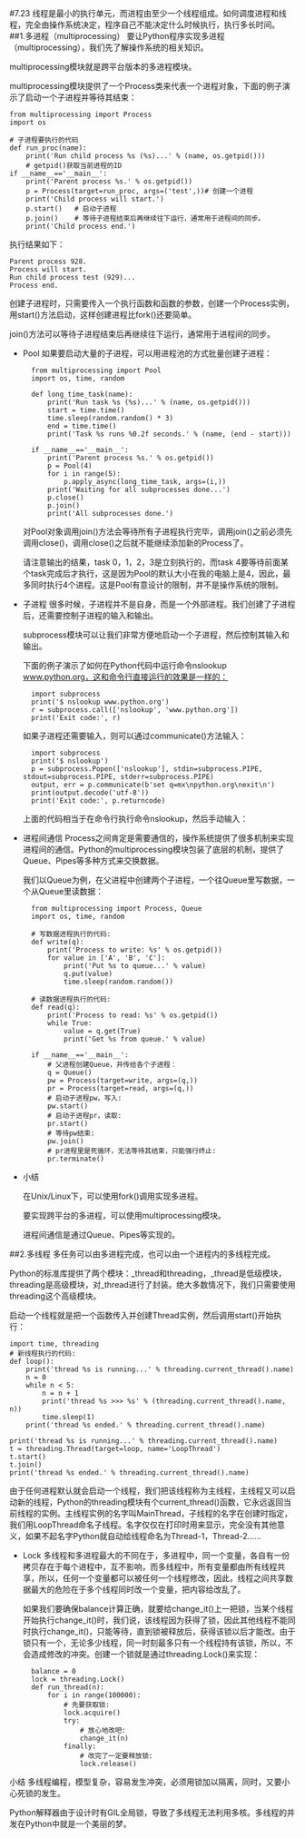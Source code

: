 #7.23
线程是最小的执行单元，而进程由至少一个线程组成。如何调度进程和线程，完全由操作系统决定，程序自己不能决定什么时候执行，执行多长时间。
##1.多进程（multiprocessing）
要让Python程序实现多进程（multiprocessing），我们先了解操作系统的相关知识。

multiprocessing模块就是跨平台版本的多进程模块。

multiprocessing模块提供了一个Process类来代表一个进程对象，下面的例子演示了启动一个子进程并等待其结束：

	from multiprocessing import Process
	import os
	
	# 子进程要执行的代码
	def run_proc(name):
	    print('Run child process %s (%s)...' % (name, os.getpid()))	
		# getpid()获取当前进程的ID
	if __name__=='__main__':
	    print('Parent process %s.' % os.getpid())
	    p = Process(target=run_proc, args=('test',))# 创建一个进程
	    print('Child process will start.')
	    p.start()	# 启动子进程
	    p.join()	# 等待子进程结束后再继续往下运行，通常用于进程间的同步。
	    print('Child process end.')
执行结果如下：

	Parent process 928.
	Process will start.
	Run child process test (929)...
	Process end.
创建子进程时，只需要传入一个执行函数和函数的参数，创建一个Process实例，用start()方法启动，这样创建进程比fork()还要简单。

join()方法可以等待子进程结束后再继续往下运行，通常用于进程间的同步。

- Pool 如果要启动大量的子进程，可以用进程池的方式批量创建子进程：

		from multiprocessing import Pool
		import os, time, random
		
		def long_time_task(name):
		    print('Run task %s (%s)...' % (name, os.getpid()))
		    start = time.time()
		    time.sleep(random.random() * 3)
		    end = time.time()
		    print('Task %s runs %0.2f seconds.' % (name, (end - start)))
		
		if __name__=='__main__':
		    print('Parent process %s.' % os.getpid())
		    p = Pool(4)
		    for i in range(5):
		        p.apply_async(long_time_task, args=(i,))
		    print('Waiting for all subprocesses done...')
		    p.close()
		    p.join()
		    print('All subprocesses done.')
	对Pool对象调用join()方法会等待所有子进程执行完毕，调用join()之前必须先调用close()，调用close()之后就不能继续添加新的Process了。

	请注意输出的结果，task 0，1，2，3是立刻执行的，而task 4要等待前面某个task完成后才执行，这是因为Pool的默认大小在我的电脑上是4，因此，最多同时执行4个进程。这是Pool有意设计的限制，并不是操作系统的限制。
- 子进程 很多时候，子进程并不是自身，而是一个外部进程。我们创建了子进程后，还需要控制子进程的输入和输出。

	subprocess模块可以让我们非常方便地启动一个子进程，然后控制其输入和输出。

	下面的例子演示了如何在Python代码中运行命令nslookup www.python.org，这和命令行直接运行的效果是一样的：

		import subprocess
		print('$ nslookup www.python.org')
		r = subprocess.call(['nslookup', 'www.python.org'])
		print('Exit code:', r)
	如果子进程还需要输入，则可以通过communicate()方法输入：
	
		import subprocess
		print('$ nslookup')
		p = subprocess.Popen(['nslookup'], stdin=subprocess.PIPE, stdout=subprocess.PIPE, stderr=subprocess.PIPE)
		output, err = p.communicate(b'set q=mx\npython.org\nexit\n')
		print(output.decode('utf-8'))
		print('Exit code:', p.returncode)
	上面的代码相当于在命令行执行命令nslookup，然后手动输入：
- 进程间通信 Process之间肯定是需要通信的，操作系统提供了很多机制来实现进程间的通信。Python的multiprocessing模块包装了底层的机制，提供了Queue、Pipes等多种方式来交换数据。

	我们以Queue为例，在父进程中创建两个子进程，一个往Queue里写数据，一个从Queue里读数据：

		from multiprocessing import Process, Queue
		import os, time, random
		
		# 写数据进程执行的代码:
		def write(q):
		    print('Process to write: %s' % os.getpid())
		    for value in ['A', 'B', 'C']:
		        print('Put %s to queue...' % value)
		        q.put(value)
		        time.sleep(random.random())
		
		# 读数据进程执行的代码:
		def read(q):
		    print('Process to read: %s' % os.getpid())
		    while True:
		        value = q.get(True)
		        print('Get %s from queue.' % value)
		
		if __name__=='__main__':
		    # 父进程创建Queue，并传给各个子进程：
		    q = Queue()
		    pw = Process(target=write, args=(q,))
		    pr = Process(target=read, args=(q,))
		    # 启动子进程pw，写入:
		    pw.start()
		    # 启动子进程pr，读取:
		    pr.start()
		    # 等待pw结束:
		    pw.join()
		    # pr进程里是死循环，无法等待其结束，只能强行终止:
		    pr.terminate()
- 小结

	在Unix/Linux下，可以使用fork()调用实现多进程。
	
	要实现跨平台的多进程，可以使用multiprocessing模块。
	
	进程间通信是通过Queue、Pipes等实现的。

##2.多线程
多任务可以由多进程完成，也可以由一个进程内的多线程完成。

Python的标准库提供了两个模块：_thread和threading，_thread是低级模块，threading是高级模块，对_thread进行了封装。绝大多数情况下，我们只需要使用threading这个高级模块。

启动一个线程就是把一个函数传入并创建Thread实例，然后调用start()开始执行：

	import time, threading
	# 新线程执行的代码:
	def loop():
	    print('thread %s is running...' % threading.current_thread().name)
	    n = 0
	    while n < 5:
	        n = n + 1
	        print('thread %s >>> %s' % (threading.current_thread().name, n))
	        time.sleep(1)
	    print('thread %s ended.' % threading.current_thread().name)
	
	print('thread %s is running...' % threading.current_thread().name)
	t = threading.Thread(target=loop, name='LoopThread')
	t.start()
	t.join()
	print('thread %s ended.' % threading.current_thread().name)
由于任何进程默认就会启动一个线程，我们把该线程称为主线程，主线程又可以启动新的线程，Python的threading模块有个current_thread()函数，它永远返回当前线程的实例。主线程实例的名字叫MainThread，子线程的名字在创建时指定，我们用LoopThread命名子线程。名字仅仅在打印时用来显示，完全没有其他意义，如果不起名字Python就自动给线程命名为Thread-1，Thread-2……

- Lock 多线程和多进程最大的不同在于，多进程中，同一个变量，各自有一份拷贝存在于每个进程中，互不影响，而多线程中，所有变量都由所有线程共享，所以，任何一个变量都可以被任何一个线程修改，因此，线程之间共享数据最大的危险在于多个线程同时改一个变量，把内容给改乱了。

	如果我们要确保balance计算正确，就要给change_it()上一把锁，当某个线程开始执行change_it()时，我们说，该线程因为获得了锁，因此其他线程不能同时执行change_it()，只能等待，直到锁被释放后，获得该锁以后才能改。由于锁只有一个，无论多少线程，同一时刻最多只有一个线程持有该锁，所以，不会造成修改的冲突。创建一个锁就是通过threading.Lock()来实现：

		balance = 0
		lock = threading.Lock()
		def run_thread(n):
		    for i in range(100000):
		        # 先要获取锁:
		        lock.acquire()
		        try:
		            # 放心地改吧:
		            change_it(n)
		        finally:
		            # 改完了一定要释放锁:
		            lock.release()
小结
多线程编程，模型复杂，容易发生冲突，必须用锁加以隔离，同时，又要小心死锁的发生。

Python解释器由于设计时有GIL全局锁，导致了多线程无法利用多核。多线程的并发在Python中就是一个美丽的梦。
